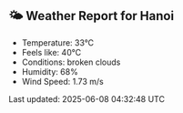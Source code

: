 <!-- WEATHER-START -->
## 🌤 Weather Report for Hanoi

- Temperature: 33°C
- Feels like: 40°C
- Conditions: broken clouds
- Humidity: 68%
- Wind Speed: 1.73 m/s

Last updated: 2025-06-08 04:32:48 UTC
<!-- WEATHER-END -->

